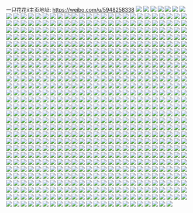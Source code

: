 一只花花ii主页地址: https://weibo.com/u/5948258338 
![](https://wx4.sinaimg.cn/mw2000/006uyhICly1h94viql06rj313k0u0qf6.jpg) 
![](https://wx4.sinaimg.cn/mw2000/006uyhICly1h94pkrfnxlj30y10u07e4.jpg) 
![](https://wx4.sinaimg.cn/mw2000/006uyhICly1h94pl0i59gj30u00u0thc.jpg) 
![](https://wx4.sinaimg.cn/mw2000/006uyhICly1h94pkucp6fj31900u0tg8.jpg) 
![](https://wx4.sinaimg.cn/mw2000/006uyhICly1h94pkswfysj30u01sxqbx.jpg) 
![](https://wx4.sinaimg.cn/mw2000/006uyhICly1h90dy0bz6sj30rc1ao78a.jpg) 
![](https://wx4.sinaimg.cn/mw2000/006uyhICly1h905msjxpfj30u010mqa2.jpg) 
![](https://wx4.sinaimg.cn/mw2000/006uyhICly1h905xbpfgsj31400u010o.jpg) 
![](https://wx4.sinaimg.cn/mw2000/006uyhICly1h8wo7vdptjj30tz0kvgn6.jpg) 
![](https://wx4.sinaimg.cn/mw2000/006uyhICly1h8wmeq9hmjj30ve0u0dll.jpg) 
![](https://wx4.sinaimg.cn/mw2000/006uyhICly1h8wme1qjeej30wh0i3wik.jpg) 
![](https://wx4.sinaimg.cn/mw2000/006uyhICly1h8u57m3socj30m00yhach.jpg) 
![](https://wx4.sinaimg.cn/mw2000/006uyhICly1h8s6yse2f7j30zd0u045o.jpg) 
![](https://wx4.sinaimg.cn/mw2000/006uyhICly1h8oncu1bghj31400u0dkq.jpg) 
![](https://wx4.sinaimg.cn/mw2000/006uyhICly1h8onct8xh3j30s70tzn3w.jpg) 
![](https://wx4.sinaimg.cn/mw2000/006uyhICly1h8r60w7ns6j31400u0dm8.jpg) 
![](https://wx4.sinaimg.cn/mw2000/006uyhICly1h8r61gilgpj315h0u0jy1.jpg) 
![](https://wx4.sinaimg.cn/mw2000/006uyhICly1h8r60tyx87j313z0tfqcp.jpg) 
![](https://wx4.sinaimg.cn/mw2000/006uyhICly1h8hssyp8isj313u0tu79w.jpg) 
![](https://wx4.sinaimg.cn/mw2000/006uyhICly1h8ht0bupwxj312o0tutgd.jpg) 
![](https://wx4.sinaimg.cn/mw2000/006uyhICly1h8ht3kqm1tj30u00u0tf8.jpg) 
![](https://wx4.sinaimg.cn/mw2000/006uyhICly1h8ht0n6wahj30fz0hqmzl.jpg) 
![](https://wx4.sinaimg.cn/mw2000/006uyhICly1h86shx2s1vj313m0ty7ax.jpg) 
![](https://wx4.sinaimg.cn/mw2000/006uyhICly1h86shxpntlj30u00u0488.jpg) 
![](https://wx4.sinaimg.cn/mw2000/006uyhICly1h86shy4ibij31400u044p.jpg) 
![](https://wx4.sinaimg.cn/mw2000/006uyhICly1h83r0bljekj31400u0q9l.jpg) 
![](https://wx4.sinaimg.cn/mw2000/006uyhICly1h83r0d9vxej31400u0gtn.jpg) 
![](https://wx4.sinaimg.cn/mw2000/006uyhICly1h83w0zdk7gj31400u0jzk.jpg) 
![](https://wx4.sinaimg.cn/mw2000/006uyhICly1h83r0g583rj31400u0wmr.jpg) 
![](https://wx4.sinaimg.cn/mw2000/006uyhICly1h83w0zy76aj31400u046b.jpg) 
![](https://wx4.sinaimg.cn/mw2000/006uyhICly1h83sayl269j31400u0tl2.jpg) 
![](https://wx4.sinaimg.cn/mw2000/006uyhICly1h83r0i9lw2j30u00o0dhi.jpg) 
![](https://wx4.sinaimg.cn/mw2000/006uyhICly1h7y67fyzv6j31400u0gu9.jpg) 
![](https://wx4.sinaimg.cn/mw2000/006uyhICly1h7nsm0bhmej32da1htnpd.jpg) 
![](https://wx4.sinaimg.cn/mw2000/006uyhICly1h7nslxytx8j31bp0zuthh.jpg) 
![](https://wx4.sinaimg.cn/mw2000/006uyhICly1h7nspnk6ecj31sc2dsnpd.jpg) 
![](https://wx4.sinaimg.cn/mw2000/006uyhICly1h7nslzf3v6j33311wq4qr.jpg) 
![](https://wx4.sinaimg.cn/mw2000/006uyhICly1h7li0qv3tvj30wh0htaea.jpg) 
![](https://wx4.sinaimg.cn/mw2000/006uyhICly1h7l7uipz43j30u00u00y5.jpg) 
![](https://wx4.sinaimg.cn/mw2000/006uyhICly1h7l7ugr83tj31400u0n4m.jpg) 
![](https://wx4.sinaimg.cn/mw2000/006uyhICly1h7l7ymfrflj30wh0i0wh1.jpg) 
![](https://wx4.sinaimg.cn/mw2000/006uyhICly1h7l7uiaoc6j30u00u0goz.jpg) 
![](https://wx4.sinaimg.cn/mw2000/006uyhICly1h7l7toeztqj30u00u079i.jpg) 
![](https://wx4.sinaimg.cn/mw2000/006uyhICly1h7lh875giij313g0u0n76.jpg) 
![](https://wx4.sinaimg.cn/mw2000/006uyhICly1h7l7uj6g5jj30u00u0wm8.jpg) 
![](https://wx4.sinaimg.cn/mw2000/006uyhICly1h7b1oirbvij30uq0u0mz8.jpg) 
![](https://wx4.sinaimg.cn/mw2000/006uyhICly1h7b1olbpr6j30ut0u07cr.jpg) 
![](https://wx4.sinaimg.cn/mw2000/006uyhICly1h7b1om3m8pj30u00u0grp.jpg) 
![](https://wx4.sinaimg.cn/mw2000/006uyhICly1h7b1ok3rfyj31400u0tbh.jpg) 
![](https://wx4.sinaimg.cn/mw2000/006uyhICly1h6x3wur9wdj311x0u0aaj.jpg) 
![](https://wx4.sinaimg.cn/mw2000/006uyhICly1h6vso41p1dj30z60u0gri.jpg) 
![](https://wx4.sinaimg.cn/mw2000/006uyhICly1h6vso66f4dj318y0u0adl.jpg) 
![](https://wx4.sinaimg.cn/mw2000/006uyhICly1h6uqb76rxij33402c0hdt.jpg) 
![](https://wx4.sinaimg.cn/mw2000/006uyhICly1h6uqb3kty6j33342aekjo.jpg) 
![](https://wx4.sinaimg.cn/mw2000/006uyhICly1h6uqb1f27jj3209209kjl.jpg) 
![](https://wx4.sinaimg.cn/mw2000/006uyhICly1h6uqfpjvycj32jw28pkjm.jpg) 
![](https://wx4.sinaimg.cn/mw2000/006uyhICly1h6siu1x4pnj30u00u0jw0.jpg) 
![](https://wx4.sinaimg.cn/mw2000/006uyhICly1h6sitp2cguj30u00u0439.jpg) 
![](https://wx4.sinaimg.cn/mw2000/006uyhICly1h6sitggvihj30x70u0grx.jpg) 
![](https://wx4.sinaimg.cn/mw2000/006uyhICly1h6siug5lcej30u00u0tdz.jpg) 
![](https://wx4.sinaimg.cn/mw2000/006uyhICly1h6sitkg6v2j31400u0akq.jpg) 
![](https://wx4.sinaimg.cn/mw2000/006uyhICly1h6rdipi0uwj30yc0tugum.jpg) 
![](https://wx4.sinaimg.cn/mw2000/006uyhICly1h6rdiprmn8j313u0tun3w.jpg) 
![](https://wx4.sinaimg.cn/mw2000/006uyhICly1h6rdiq6tn6j30u00u0tev.jpg) 
![](https://wx4.sinaimg.cn/mw2000/006uyhICly1h6rdiqfzeoj30u00u0wgy.jpg) 
![](https://wx4.sinaimg.cn/mw2000/006uyhICly1h6rdiqozhjj30xc0u0dok.jpg) 
![](https://wx4.sinaimg.cn/mw2000/006uyhICly1h6rdiqy3l6j30t40tyqe7.jpg) 
![](https://wx4.sinaimg.cn/mw2000/006uyhICly1h6rdintfcbj30rs5egkjl.jpg) 
![](https://wx4.sinaimg.cn/mw2000/006uyhICly1h6rdirnuxqj30rs3sknpd.jpg) 
![](https://wx4.sinaimg.cn/mw2000/006uyhICly1h6keelcrznj315c0t7gu4.jpg) 
![](https://wx4.sinaimg.cn/mw2000/006uyhICly1h6kebasn7mj31000nljsu.jpg) 
![](https://wx4.sinaimg.cn/mw2000/006uyhICly1h6kedn24orj313u0tugqw.jpg) 
![](https://wx4.sinaimg.cn/mw2000/006uyhICly1h6i6m55g2tj30uf0u0diw.jpg) 
![](https://wx4.sinaimg.cn/mw2000/006uyhICly1h6i5z0dpb9j30wh0i1q4m.jpg) 
![](https://wx4.sinaimg.cn/mw2000/006uyhICly1h6i5zk160jj31330txwp0.jpg) 
![](https://wx4.sinaimg.cn/mw2000/006uyhICly1h6i827khwxj31400u0th6.jpg) 
![](https://wx4.sinaimg.cn/mw2000/006uyhICly1h6i7vxbrlxj31400u0wgq.jpg) 
![](https://wx4.sinaimg.cn/mw2000/006uyhICly1h6l6h7107sj30sw0u0wg0.jpg) 
![](https://wx4.sinaimg.cn/mw2000/006uyhICly1h6fm3rsmg0j30wm0u0q3n.jpg) 
![](https://wx4.sinaimg.cn/mw2000/006uyhICly1h6fm3s8hyij31400u0jv7.jpg) 
![](https://wx4.sinaimg.cn/mw2000/006uyhICly1h6fm3fy464j31440u0k0w.jpg) 
![](https://wx4.sinaimg.cn/mw2000/006uyhICly1h6fm3gjef5j314u0rlwi6.jpg) 
![](https://wx4.sinaimg.cn/mw2000/006uyhICly1h6495o891gj3254254qbl.jpg) 
![](https://wx4.sinaimg.cn/mw2000/006uyhICly1h6495cnh8tj32c02c0npe.jpg) 
![](https://wx4.sinaimg.cn/mw2000/006uyhICly1h6495jwpoej32eq2eqe18.jpg) 
![](https://wx4.sinaimg.cn/mw2000/006uyhICly1h64955879jj31n31acal4.jpg) 
![](https://wx4.sinaimg.cn/mw2000/006uyhICly1h64952i9dmj32911nau0x.jpg) 
![](https://wx4.sinaimg.cn/mw2000/006uyhICly1h6494y795kj324k1gre81.jpg) 
![](https://wx4.sinaimg.cn/mw2000/006uyhICly1h61ieggzf4j32ay2ay4qq.jpg) 
![](https://wx4.sinaimg.cn/mw2000/006uyhICly1h61iegu2s5j30s60qhqag.jpg) 
![](https://wx4.sinaimg.cn/mw2000/006uyhICly1h61iepqz2yj30u00s9t9i.jpg) 
![](https://wx4.sinaimg.cn/mw2000/006uyhICly1h61ieejdwoj32z228hqv5.jpg) 
![](https://wx4.sinaimg.cn/mw2000/006uyhICly1h5wpybfbmvj32xg1yau0y.jpg) 
![](https://wx4.sinaimg.cn/mw2000/006uyhICly1h5tzomt68yj313u0ron7j.jpg) 
![](https://wx4.sinaimg.cn/mw2000/006uyhICly1h5tzor4c5pj33402c0u0y.jpg) 
![](https://wx4.sinaimg.cn/mw2000/006uyhICly1h5tzorwy5cj31840rsqcn.jpg) 
![](https://wx4.sinaimg.cn/mw2000/006uyhICly1h5tzouk1cyj330c24fkjn.jpg) 
![](https://wx4.sinaimg.cn/mw2000/006uyhICly1h5tzov82mkj316o0ruk3h.jpg) 
![](https://wx4.sinaimg.cn/mw2000/006uyhICly1h5tzozaaaaj330r219hdu.jpg) 
![](https://wx4.sinaimg.cn/mw2000/006uyhICly1h5tzozyf2mj30wi0petdj.jpg) 
![](https://wx4.sinaimg.cn/mw2000/006uyhICly1h5o7kkwfowj31400u0gwl.jpg) 
![](https://wx4.sinaimg.cn/mw2000/006uyhICly1h5o7ktsce3j3140140aly.jpg) 
![](https://wx4.sinaimg.cn/mw2000/006uyhICly1h5o7kmfs45j31e030cu0x.jpg) 
![](https://wx4.sinaimg.cn/mw2000/006uyhICly1h5o7kphmu3j32w6264kjm.jpg) 
![](https://wx4.sinaimg.cn/mw2000/006uyhICly1h5o7wfmzs5j31400qo789.jpg) 
![](https://wx4.sinaimg.cn/mw2000/006uyhICly1h5o7ko0i0yj32c02c0npe.jpg) 
![](https://wx4.sinaimg.cn/mw2000/006uyhICly1h5o7ksxrk8j330c208u0x.jpg) 
![](https://wx4.sinaimg.cn/mw2000/006uyhICly1h5o7kv0sv1j31qq15s1k7.jpg) 
![](https://wx4.sinaimg.cn/mw2000/006uyhICly1h5o7wfc3tnj3140140dly.jpg) 
![](https://wx4.sinaimg.cn/mw2000/006uyhICly1h552qag7ysj313u0t0dpd.jpg) 
![](https://wx4.sinaimg.cn/mw2000/006uyhICly1h4rpp0xzs8j33402c0b2b.jpg) 
![](https://wx4.sinaimg.cn/mw2000/006uyhICly1h4rpp8f0hfj30u00u0jve.jpg) 
![](https://wx4.sinaimg.cn/mw2000/006uyhICly1h4rppalhqbj333y2biu0y.jpg) 
![](https://wx4.sinaimg.cn/mw2000/006uyhICly1h4rppcggg3j32tg2bahdu.jpg) 
![](https://wx4.sinaimg.cn/mw2000/006uyhICly1h6fmrfcrntj30va0u00un.jpg) 
![](https://wx4.sinaimg.cn/mw2000/006uyhICly1h45p7yjifkj330m27s4qq.jpg) 
![](https://wx4.sinaimg.cn/mw2000/006uyhICly1h45p85zfhtj31ul1u1b2a.jpg) 
![](https://wx4.sinaimg.cn/mw2000/006uyhICly1h6fmojm89kj30x00u07d3.jpg) 
![](https://wx4.sinaimg.cn/mw2000/006uyhICly1h6fmok551aj30u0140481.jpg) 
![](https://wx4.sinaimg.cn/mw2000/006uyhICly1h3dzpr46t0j31yn1kke1b.jpg) 
![](https://wx4.sinaimg.cn/mw2000/006uyhICly1h3dzppkumdj30u00obwi0.jpg) 
![](https://wx4.sinaimg.cn/mw2000/006uyhICly1h3cevimx5pj330m24v7wi.jpg) 
![](https://wx4.sinaimg.cn/mw2000/006uyhICly1h373zt50ijj330028ze82.jpg) 
![](https://wx4.sinaimg.cn/mw2000/006uyhICly1h37409zqifj30in0gv0w6.jpg) 
![](https://wx4.sinaimg.cn/mw2000/006uyhICly1h373zo1p0qj31jt10bnm8.jpg) 
![](https://wx4.sinaimg.cn/mw2000/006uyhICly1h3743pfvudj310g0sm4ls.jpg) 
![](https://wx4.sinaimg.cn/mw2000/006uyhICly1h373zkysy9j32rn1rzu0x.jpg) 
![](https://wx4.sinaimg.cn/mw2000/006uyhICly1h34srttwmoj33321yuhdv.jpg) 
![](https://wx4.sinaimg.cn/mw2000/006uyhICly1h34t363iomj32c02c0qv5.jpg) 
![](https://wx4.sinaimg.cn/mw2000/006uyhICly1h34ss7vi6yj32c02c0hdu.jpg) 
![](https://wx4.sinaimg.cn/mw2000/006uyhICly1h2yyebxz94j31400u0keh.jpg) 
![](https://wx4.sinaimg.cn/mw2000/006uyhICly1h2yycphtz7j33402c0npe.jpg) 
![](https://wx4.sinaimg.cn/mw2000/006uyhICly1h2yydcxc8wj32zt204x6p.jpg) 
![](https://wx4.sinaimg.cn/mw2000/006uyhICly1h2gi8e07xlj30y40sg4dz.jpg) 
![](https://wx4.sinaimg.cn/mw2000/006uyhICly1h2giafqb0dj31900tndym.jpg) 
![](https://wx4.sinaimg.cn/mw2000/006uyhICly1h2gi9h8ckpj32bc3347wj.jpg) 
![](https://wx4.sinaimg.cn/mw2000/006uyhICly1h2gi9jb547j32c02j5npe.jpg) 
![](https://wx4.sinaimg.cn/mw2000/006uyhICly1h2gi9fe94lj323h23hx6p.jpg) 
![](https://wx4.sinaimg.cn/mw2000/006uyhICly1h2aph0ly38j33402c0npe.jpg) 
![](https://wx4.sinaimg.cn/mw2000/006uyhICly1h2apsavymaj32c01wn7wi.jpg) 
![](https://wx4.sinaimg.cn/mw2000/006uyhICly1h29je1t4i7j333y27vnpe.jpg) 
![](https://wx4.sinaimg.cn/mw2000/006uyhICly1h29jdxx8wvj331f2a2x6t.jpg) 
![](https://wx4.sinaimg.cn/mw2000/006uyhICly1h29je07srfj32zt1on4qr.jpg) 
![](https://wx4.sinaimg.cn/mw2000/006uyhICly1h266znhukoj30s21b0tmd.jpg) 
![](https://wx4.sinaimg.cn/mw2000/006uyhICly1h26701j9c2j31vf1e0qs5.jpg) 
![](https://wx4.sinaimg.cn/mw2000/006uyhICly1h2670446xhj32y11ype82.jpg) 
![](https://wx4.sinaimg.cn/mw2000/006uyhICly1h266zyqbu3j31s917h4qp.jpg) 
![](https://wx4.sinaimg.cn/mw2000/006uyhICly1h23r7wgjijj327t1lku0x.jpg) 
![](https://wx4.sinaimg.cn/mw2000/006uyhICly1h23r7z6840j32wv1zynpe.jpg) 
![](https://wx4.sinaimg.cn/mw2000/006uyhICly1h23r7v9blpj32b12b1hdu.jpg) 
![](https://wx4.sinaimg.cn/mw2000/006uyhICly1h23r7xigjej32c12c1u0x.jpg) 
![](https://wx4.sinaimg.cn/mw2000/006uyhICly1h1uicq1ffqj315y0tyh2g.jpg) 
![](https://wx4.sinaimg.cn/mw2000/006uyhICly1h1uieyx7vpj318a0tyaod.jpg) 
![](https://wx4.sinaimg.cn/mw2000/006uyhICly1h1ui0h55gyj30tz0kz10i.jpg) 
![](https://wx4.sinaimg.cn/mw2000/006uyhICly1h1uibmeh4pj30yy0sswve.jpg) 
![](https://wx4.sinaimg.cn/mw2000/006uyhICly1h1ui95v0soj31180uwald.jpg) 
![](https://wx4.sinaimg.cn/mw2000/006uyhICly1h1ui1hn4wqj310e0rgape.jpg) 
![](https://wx4.sinaimg.cn/mw2000/006uyhICly1h1ui27g1kkj310o0sknbk.jpg) 
![](https://wx4.sinaimg.cn/mw2000/006uyhICly1h1uid036pzj30v20m0tgi.jpg) 
![](https://wx4.sinaimg.cn/mw2000/006uyhICly1h1f4r5skrrj30zm0tvtkb.jpg) 
![](https://wx4.sinaimg.cn/mw2000/006uyhICly1h1f4sg070jj30wh0pb103.jpg) 
![](https://wx4.sinaimg.cn/mw2000/006uyhICly1h17gzjnwd4j30yw0twdrz.jpg) 
![](https://wx4.sinaimg.cn/mw2000/006uyhICly1h0r4m1wvi6j32c02baqv5.jpg) 
![](https://wx4.sinaimg.cn/mw2000/006uyhICly1h0r4m64n9gj333y251qv6.jpg) 
![](https://wx4.sinaimg.cn/mw2000/006uyhICly1h0r4m42qnoj32xc28uqv5.jpg) 
![](https://wx4.sinaimg.cn/mw2000/006uyhICly1h0le3b6hjmj31lx172nnp.jpg) 
![](https://wx4.sinaimg.cn/mw2000/006uyhICly1h0le38ja8wj32c01zjhdt.jpg) 
![](https://wx4.sinaimg.cn/mw2000/006uyhICly1gzy6wqsrrkj31yc0wikjl.jpg) 
![](https://wx4.sinaimg.cn/mw2000/006uyhICly1gzwnwiq5aij310j0ww7fk.jpg) 
![](https://wx4.sinaimg.cn/mw2000/006uyhICly1gzwnwqax7lj31hu1hu1kx.jpg) 
![](https://wx4.sinaimg.cn/mw2000/006uyhICly1gzvtpcwmpoj312g12gndq.jpg) 
![](https://wx4.sinaimg.cn/mw2000/006uyhICly1gztp3cxj36j315w0s5qie.jpg) 
![](https://wx4.sinaimg.cn/mw2000/006uyhICly1gztp3koifyj30tu0tuds1.jpg) 
![](https://wx4.sinaimg.cn/mw2000/006uyhICly1gzscbxyqnaj334021yx6q.jpg) 
![](https://wx4.sinaimg.cn/mw2000/006uyhICly1gzscbtdc12j333329kkjn.jpg) 
![](https://wx4.sinaimg.cn/mw2000/006uyhICly1gzk5jjwdeij31l71aktqu.jpg) 
![](https://wx4.sinaimg.cn/mw2000/006uyhICly1gzk5jg7yjtj31rs1jl1kx.jpg) 
![](https://wx4.sinaimg.cn/mw2000/006uyhICly1gzk5jbkyz9j313e0nwqb0.jpg) 
![](https://wx4.sinaimg.cn/mw2000/006uyhICly1gzk5jacs01j31ak1a17ox.jpg) 
![](https://wx4.sinaimg.cn/mw2000/006uyhICly1gzk5ke8p1vj32yb1x27wi.jpg) 
![](https://wx4.sinaimg.cn/mw2000/006uyhICly1gzk5kajdmnj32s4232npf.jpg) 
![](https://wx4.sinaimg.cn/mw2000/006uyhICly1gzsckbraoxj31ww2bzb29.jpg) 
![](https://wx4.sinaimg.cn/mw2000/006uyhICly1gzscicmydjj33322bvkjl.jpg) 
![](https://wx4.sinaimg.cn/mw2000/006uyhICly1gzscmo5m0kj31xu1kpb2a.jpg) 
![](https://wx4.sinaimg.cn/mw2000/006uyhICly1gzeihzlpykj33402c01kz.jpg) 
![](https://wx4.sinaimg.cn/mw2000/006uyhICly1gzeiep7k3yj315815wwvy.jpg) 
![](https://wx4.sinaimg.cn/mw2000/006uyhICly1gzeiel7492j31ot1gnu0x.jpg) 
![](https://wx4.sinaimg.cn/mw2000/006uyhICly1gzeiec2xx5j326p1n0b2a.jpg) 
![](https://wx4.sinaimg.cn/mw2000/006uyhICly1gzeiek4dtfj31ax1axno6.jpg) 
![](https://wx4.sinaimg.cn/mw2000/006uyhICly1gzeievs1quj31yx1ua1kx.jpg) 
![](https://wx4.sinaimg.cn/mw2000/006uyhICly1gz08lmai7mj30u00u076n.jpg) 
![](https://wx4.sinaimg.cn/mw2000/006uyhICly1gz08lknt06j30u00u0go3.jpg) 
![](https://wx4.sinaimg.cn/mw2000/006uyhICly1gz08llurkdj30vi0tjdop.jpg) 
![](https://wx4.sinaimg.cn/mw2000/006uyhICly1gz08lmzqrjj31610u0gxk.jpg) 
![](https://wx4.sinaimg.cn/mw2000/006uyhICly1gywtn7i1wzj30rs557x6p.jpg) 
![](https://wx4.sinaimg.cn/mw2000/006uyhICly1gywtn9xsgij30rs3ngnpd.jpg) 
![](https://wx4.sinaimg.cn/mw2000/006uyhICly1gywtn53u1wj30rs50k7wi.jpg) 
![](https://wx4.sinaimg.cn/mw2000/006uyhICly1gywtn2kww8j30rs5eg1ky.jpg) 
![](https://wx4.sinaimg.cn/mw2000/006uyhICly1gy21fwboj9j31400u07cd.jpg) 
![](https://wx4.sinaimg.cn/mw2000/006uyhICly1gxz66uge2vj31400u0ahz.jpg) 
![](https://wx4.sinaimg.cn/mw2000/006uyhICly1gxz66vb9eqj31910u0tkk.jpg) 
![](https://wx4.sinaimg.cn/mw2000/006uyhICly1gxz66toip9j30u0140n3q.jpg) 
![](https://wx4.sinaimg.cn/mw2000/006uyhICly1gxxjvdrhh8j30lb0se0x5.jpg) 
![](https://wx4.sinaimg.cn/mw2000/006uyhICly1gxx5hxr2cwj30z20u0jy3.jpg) 
![](https://wx4.sinaimg.cn/mw2000/006uyhICly1gxx5hv945xj30yo0ryjy1.jpg) 
![](https://wx4.sinaimg.cn/mw2000/006uyhICly1gxx5hwolvnj31320spgss.jpg) 
![](https://wx4.sinaimg.cn/mw2000/006uyhICly1gxx5hz5bouj31400u0dno.jpg) 
![](https://wx4.sinaimg.cn/mw2000/006uyhICly1gxdcmxscdgj30rs0ukad3.jpg) 
![](https://wx4.sinaimg.cn/mw2000/006uyhICly1gxdck569hqj30rl0kq0xv.jpg) 
![](https://wx4.sinaimg.cn/mw2000/006uyhICly1gxdcu72w49j30u00woq7k.jpg) 
![](https://wx4.sinaimg.cn/mw2000/006uyhICly1gxdbxxuk4zj30z10u0tew.jpg) 
![](https://wx4.sinaimg.cn/mw2000/006uyhICly1gxdbxudrojj31400u0do3.jpg) 
![](https://wx4.sinaimg.cn/mw2000/006uyhICly1gxdbxu0tzbj30u00u0jxm.jpg) 
![](https://wx4.sinaimg.cn/mw2000/006uyhICly1gxdbxt60h5j31410u0gvq.jpg) 
![](https://wx4.sinaimg.cn/mw2000/006uyhICly1gxdbxzk0f9j31900u07hv.jpg) 
![](https://wx4.sinaimg.cn/mw2000/006uyhICly1gxdbxvz1aqj314d0u0dp4.jpg) 
![](https://wx4.sinaimg.cn/mw2000/006uyhICly1gxdcum72dhj31700u048s.jpg) 
![](https://wx4.sinaimg.cn/mw2000/006uyhICly1gxdcqeb78aj30u00u0djv.jpg) 
![](https://wx4.sinaimg.cn/mw2000/006uyhICly1gxdcxq6n19j30xn0o77bw.jpg) 
![](https://wx4.sinaimg.cn/mw2000/006uyhICly1gxdck5vh9gj30om0i0408.jpg) 
![](https://wx4.sinaimg.cn/mw2000/006uyhICly1gxdcvkeqpgj31900sx15j.jpg) 
![](https://wx4.sinaimg.cn/mw2000/006uyhICly1gxdbxwimqlj31o60u0qe9.jpg) 
![](https://wx4.sinaimg.cn/mw2000/006uyhICly1gxdbxrubcnj31400u0gtc.jpg) 
![](https://wx4.sinaimg.cn/mw2000/006uyhICly1gxdclrdm52j30r30kndiy.jpg) 
![](https://wx4.sinaimg.cn/mw2000/006uyhICly1gxdck5iozqj30qe0kktbm.jpg) 
![](https://wx4.sinaimg.cn/mw2000/006uyhICly1gx5u14b389j30x70u00vj.jpg) 
![](https://wx4.sinaimg.cn/mw2000/006uyhICly1gx5tjz58i5j310e0ton7b.jpg) 
![](https://wx4.sinaimg.cn/mw2000/006uyhICly1gwx8kr8xlmj310m0u04bf.jpg) 
![](https://wx4.sinaimg.cn/mw2000/006uyhICly1gwx8kmnhzaj30u00vwgta.jpg) 
![](https://wx4.sinaimg.cn/mw2000/006uyhICly1gwx8km0gisj30mi0q6afl.jpg) 
![](https://wx4.sinaimg.cn/mw2000/006uyhICly1gwx8kl0l17j312g0u0gtt.jpg) 
![](https://wx4.sinaimg.cn/mw2000/006uyhICly1gwx8kn7apzj31350u0k0k.jpg) 
![](https://wx4.sinaimg.cn/mw2000/006uyhICly1gwx8kllv4kj30tu0oujto.jpg) 
![](https://wx4.sinaimg.cn/mw2000/006uyhICly1gwu6uqpqvgj333y281b2e.jpg) 
![](https://wx4.sinaimg.cn/mw2000/006uyhICly1gwu6uygmwhj32c01qckjl.jpg) 
![](https://wx4.sinaimg.cn/mw2000/006uyhICly1gwu6v2bvmqj32bn1sb4qq.jpg) 
![](https://wx4.sinaimg.cn/mw2000/006uyhICly1gwt24imxgtj31o016j7wh.jpg) 
![](https://wx4.sinaimg.cn/mw2000/006uyhICly1gwt24hvvhfj31o0280kjm.jpg) 
![](https://wx4.sinaimg.cn/mw2000/006uyhICly1gwt24g978oj31o0280qv6.jpg) 
![](https://wx4.sinaimg.cn/mw2000/006uyhICly1gwt24dqel6j319o0v3wyi.jpg) 
![](https://wx4.sinaimg.cn/mw2000/006uyhICly1gwcot19ynhj30u01cuk6a.jpg) 
![](https://wx4.sinaimg.cn/mw2000/006uyhICly1gwcoszx0gmj313v0u0k2d.jpg) 
![](https://wx4.sinaimg.cn/mw2000/006uyhICly1gw3qekc0n7j30u0110q9w.jpg) 
![](https://wx4.sinaimg.cn/mw2000/006uyhICly1gw3qejrmh6j31160tvjz0.jpg) 
![](https://wx4.sinaimg.cn/mw2000/006uyhICly1gw3qej90olj30mi0hvwge.jpg) 
![](https://wx4.sinaimg.cn/mw2000/006uyhICly1gvxrsq6a2wj31400u0dnc.jpg) 
![](https://wx4.sinaimg.cn/mw2000/006uyhICly1gvxrugtqrxj31400u0n5h.jpg) 
![](https://wx4.sinaimg.cn/mw2000/006uyhICly1gvxruylncej31400u0doc.jpg) 
![](https://wx4.sinaimg.cn/mw2000/006uyhICly1gvxruxoi07j30u00zggri.jpg) 
![](https://wx4.sinaimg.cn/mw2000/006uyhICly1gvxrpqmkxcj30u0140dn7.jpg) 
![](https://wx4.sinaimg.cn/mw2000/006uyhICly1gvxrsprcbsj31400u0dq9.jpg) 
![](https://wx4.sinaimg.cn/mw2000/006uyhICly1gvxrr0wllxj312g0u0du2.jpg) 
![](https://wx4.sinaimg.cn/mw2000/006uyhICly1gvxrr1kcamj31320u0drj.jpg) 
![](https://wx4.sinaimg.cn/mw2000/006uyhICly1gvxrpr1dtxj30u0140ai4.jpg) 
![](https://wx4.sinaimg.cn/mw2000/006uyhICly1gvqsnaxeabj61400u0wmj02.jpg) 
![](https://wx4.sinaimg.cn/mw2000/006uyhICly1gvqsonf8xxj60rs6aab2902.jpg) 
![](https://wx4.sinaimg.cn/mw2000/006uyhICly1gvqsp6dx59j30u010aap7.jpg) 
![](https://wx4.sinaimg.cn/mw2000/006uyhICly1gvqsn8b67qj611h0u0aic02.jpg) 
![](https://wx4.sinaimg.cn/mw2000/006uyhICly1gvqsn6mssej618q0u0tct02.jpg) 
![](https://wx4.sinaimg.cn/mw2000/006uyhICly1gvqsn8sztjj60u00vgn1p02.jpg) 
![](https://wx4.sinaimg.cn/mw2000/006uyhICly1gvmslgqgepj61400u0q9702.jpg) 
![](https://wx4.sinaimg.cn/mw2000/006uyhICly1gvmslhj2e8j60u0140n6102.jpg) 
![](https://wx4.sinaimg.cn/mw2000/006uyhICly1gv9v3fa50xj61400u00z902.jpg) 
![](https://wx4.sinaimg.cn/mw2000/006uyhICly1gv6tqhe2axj60yu0u0tcr02.jpg) 
![](https://wx4.sinaimg.cn/mw2000/006uyhICly1gv5vgg7fkej30u014044x.jpg) 
![](https://wx4.sinaimg.cn/mw2000/006uyhICly1gv5vgfqzmkj30u0140tf6.jpg) 
![](https://wx4.sinaimg.cn/mw2000/006uyhICly1gv5vggjx9yj60u0140q9h02.jpg) 
![](https://wx4.sinaimg.cn/mw2000/006uyhICly1gv5hukp75yj60va0u0n4q02.jpg) 
![](https://wx4.sinaimg.cn/mw2000/006uyhICly1gv5hunztacj61410u0ajz02.jpg) 
![](https://wx4.sinaimg.cn/mw2000/006uyhICly1gv15vj7tzsj61900u0k0n02.jpg) 
![](https://wx4.sinaimg.cn/mw2000/006uyhICly1gv15vi65wfj613u0tu79a02.jpg) 
![](https://wx4.sinaimg.cn/mw2000/006uyhICly1gv15vmuww3j61sx0u0ted02.jpg) 
![](https://wx4.sinaimg.cn/mw2000/006uyhICly1gv15vlmldsj60u0140dv502.jpg) 
![](https://wx4.sinaimg.cn/mw2000/006uyhICly1gv15vh40k1j613u0tuqdk02.jpg) 
![](https://wx4.sinaimg.cn/mw2000/006uyhICly1gv15vk46bfj60u00xyq6x02.jpg) 
![](https://wx4.sinaimg.cn/mw2000/006uyhICly1guyxuz5j5kj62qb2ak7wi02.jpg) 
![](https://wx4.sinaimg.cn/mw2000/006uyhICly1guyxuw6om0j629v1vzu0y02.jpg) 
![](https://wx4.sinaimg.cn/mw2000/006uyhICly1guyxvbn0pqj62c029au0y02.jpg) 
![](https://wx4.sinaimg.cn/mw2000/006uyhICly1guyxv7x5nkj635s1s0u0x02.jpg) 
![](https://wx4.sinaimg.cn/mw2000/006uyhICly1guyxvdnwwcj622l1eh4l202.jpg) 
![](https://wx4.sinaimg.cn/mw2000/006uyhICly1guyxv4j7v6j62bz2zbhdv02.jpg) 
![](https://wx4.sinaimg.cn/mw2000/006uyhICly1gurns0x2u3j60lo0hm0w302.jpg) 
![](https://wx4.sinaimg.cn/mw2000/006uyhICly1gumj30gjofj62t02c0qv502.jpg) 
![](https://wx4.sinaimg.cn/mw2000/006uyhICly1gumj2w6bkmj62t629w7wh02.jpg) 
![](https://wx4.sinaimg.cn/mw2000/006uyhICly1h377fk1pfej32wj1plb2a.jpg) 
![](https://wx4.sinaimg.cn/mw2000/006uyhICly1h377f3xwlwj327n20bqv6.jpg) 
![](https://wx4.sinaimg.cn/mw2000/006uyhICly1gul4j2y4yzj30rs4aqb29.jpg) 
![](https://wx4.sinaimg.cn/mw2000/006uyhICly1gul4j114g4j60rs3614o202.jpg) 
![](https://wx4.sinaimg.cn/mw2000/006uyhICly1gul4iy0c12j60rs4aj1ho02.jpg) 
![](https://wx4.sinaimg.cn/mw2000/006uyhICly1gul4jbvngpj31910u0k0m.jpg) 
![](https://wx4.sinaimg.cn/mw2000/006uyhICly1gucpa6hworj61400u010w02.jpg) 
![](https://wx4.sinaimg.cn/mw2000/006uyhICly1gucpa77qlaj61400u0gsy02.jpg) 
![](https://wx4.sinaimg.cn/mw2000/006uyhICly1gucpa7ulh5j61400u0thh02.jpg) 
![](https://wx4.sinaimg.cn/mw2000/006uyhICly1gu96f9ptebj61j70t745j02.jpg) 
![](https://wx4.sinaimg.cn/mw2000/006uyhICly1gu7cy6oecpj62a22rhu0x02.jpg) 
![](https://wx4.sinaimg.cn/mw2000/006uyhICly1gu7cy8z0tnj61s425q7wh02.jpg) 
![](https://wx4.sinaimg.cn/mw2000/006uyhICly1gu5v7dfgp7j62ly2bw4qq02.jpg) 
![](https://wx4.sinaimg.cn/mw2000/006uyhICly1gtvute515mj60u00ty42p02.jpg) 
![](https://wx4.sinaimg.cn/mw2000/006uyhICly1gtvutp6zrdj61jk4mpnpe02.jpg) 
![](https://wx4.sinaimg.cn/mw2000/006uyhICly1h377m5ezxxj32c022uqv5.jpg) 
![](https://wx4.sinaimg.cn/mw2000/006uyhICly1gtugm7jzskj61400u0gw302.jpg) 
![](https://wx4.sinaimg.cn/mw2000/006uyhICly1gtugrmzrhzj61400u0n5m02.jpg) 
![](https://wx4.sinaimg.cn/mw2000/006uyhICly1gtuh0l1a5yj61400u07a102.jpg) 
![](https://wx4.sinaimg.cn/mw2000/006uyhICly1gtugm6xnvlj618i0u0k0102.jpg) 
![](https://wx4.sinaimg.cn/mw2000/006uyhICly1gtuglnf2n3j60u014015h02.jpg) 
![](https://wx4.sinaimg.cn/mw2000/006uyhICly1gtuglalm4mj60u0140tjg02.jpg) 
![](https://wx4.sinaimg.cn/mw2000/006uyhICly1gtugl16oc4j61400u0grx02.jpg) 
![](https://wx4.sinaimg.cn/mw2000/006uyhICly1gtuh30eq7uj61410u0tgk02.jpg) 
![](https://wx4.sinaimg.cn/mw2000/006uyhICly1gtugl0syrbj60w90u0wkx02.jpg) 
![](https://wx4.sinaimg.cn/mw2000/006uyhICly1gttdf2zue4j61sx0oxgrk02.jpg) 
![](https://wx4.sinaimg.cn/mw2000/006uyhICly1gttd9p4orcj312b0tfk5k.jpg) 
![](https://wx4.sinaimg.cn/mw2000/006uyhICly1gttdbi868rj60u00xrjyq02.jpg) 
![](https://wx4.sinaimg.cn/mw2000/006uyhICly1gttd9mwrb9j610h0pagu802.jpg) 
![](https://wx4.sinaimg.cn/mw2000/006uyhICly1gttdagvhnsj62c02pb7wi02.jpg) 
![](https://wx4.sinaimg.cn/mw2000/006uyhICly1h7uw5jamwfj33402c0qv6.jpg) 
![](https://wx4.sinaimg.cn/mw2000/006uyhICly1gtshwzzl3cj60u00hftad02.jpg) 
![](https://wx4.sinaimg.cn/mw2000/006uyhICly1gtshw4d15sj60pk17dwkp02.jpg) 
![](https://wx4.sinaimg.cn/mw2000/006uyhICly1h7uvrz41hyj316k0u0dnn.jpg) 
![](https://wx4.sinaimg.cn/mw2000/006uyhICly1gtpr2vjgjcj61760ttdz202.jpg) 
![](https://wx4.sinaimg.cn/mw2000/006uyhICly1gtnxjyfzoqj60s70k1q7o02.jpg) 
![](https://wx4.sinaimg.cn/mw2000/006uyhICly1gtnxhydplgj612e0tvk6f02.jpg) 
![](https://wx4.sinaimg.cn/mw2000/006uyhICly1gtnxh9nos1j61160tvnab02.jpg) 
![](https://wx4.sinaimg.cn/mw2000/006uyhICly1gtnxhbuksjj62zl2c0u0y02.jpg) 
![](https://wx4.sinaimg.cn/mw2000/006uyhICly1gtndn9q1ftj62212hrkjl02.jpg) 
![](https://wx4.sinaimg.cn/mw2000/006uyhICly1gtkdkru9h6j31jk15nk99.jpg) 
![](https://wx4.sinaimg.cn/mw2000/006uyhICly1gtkdks3z96j30md0onwgs.jpg) 
![](https://wx4.sinaimg.cn/mw2000/006uyhICly1gtg96s74gej313n0u0dnd.jpg) 
![](https://wx4.sinaimg.cn/mw2000/006uyhICly1gtdbqyy13bj30v91vo7vc.jpg) 
![](https://wx4.sinaimg.cn/mw2000/006uyhICly1gtcqb1w0ryj32c0340u0x.jpg) 
![](https://wx4.sinaimg.cn/mw2000/006uyhICly1gtcqawsyc0j32c03401ky.jpg) 
![](https://wx4.sinaimg.cn/mw2000/006uyhICly1gtcqazf8t3j32c0340u0x.jpg) 
![](https://wx4.sinaimg.cn/mw2000/006uyhICly1gt5vr2n1xcj333y33y7wj.jpg) 
![](https://wx4.sinaimg.cn/mw2000/006uyhICly1gt5vr7lwhkj3340340e83.jpg) 
![](https://wx4.sinaimg.cn/mw2000/006uyhICly1gt1g23eoucj30y40ttn4t.jpg) 
![](https://wx4.sinaimg.cn/mw2000/006uyhICly1gt1g1ediv4j324g1iy4qp.jpg) 
![](https://wx4.sinaimg.cn/mw2000/006uyhICly1gt1g1cz6w1j311h0tvwsj.jpg) 
![](https://wx4.sinaimg.cn/mw2000/006uyhICly1gt1g1dcq2uj30tw0wothz.jpg) 
![](https://wx4.sinaimg.cn/mw2000/006uyhICly1gsuj29uqtqj60u010an6m02.jpg) 
![](https://wx4.sinaimg.cn/mw2000/006uyhICly1gsuj2roa6sj313u0to43o.jpg) 
![](https://wx4.sinaimg.cn/mw2000/006uyhICly1gsuj298bakj30u015q10q.jpg) 
![](https://wx4.sinaimg.cn/mw2000/006uyhICly1gsuj28h9q2j60u0139wkl02.jpg) 
![](https://wx4.sinaimg.cn/mw2000/006uyhICly1gspqnnboiij31400u046l.jpg) 
![](https://wx4.sinaimg.cn/mw2000/006uyhICly1gspqnmjn3xj314u0u0dmk.jpg) 
![](https://wx4.sinaimg.cn/mw2000/006uyhICly1gso1m2zxlbj30u00fmwgj.jpg) 
![](https://wx4.sinaimg.cn/mw2000/006uyhICly1gsmxzhbou0j313u0rkgr4.jpg) 
![](https://wx4.sinaimg.cn/mw2000/006uyhICly1gsmxyhh94wj315z0u07e5.jpg) 
![](https://wx4.sinaimg.cn/mw2000/006uyhICly1h7uwtimbcjj30u00u0qaf.jpg) 
![](https://wx4.sinaimg.cn/mw2000/006uyhICly1h7uwtibr2nj30u00u0tff.jpg) 
![](https://wx4.sinaimg.cn/mw2000/006uyhICly1gs2mzx0jqkj32c01urb29.jpg) 
![](https://wx4.sinaimg.cn/mw2000/006uyhICly1gs2na63wfnj32tt2bvhdt.jpg) 
![](https://wx4.sinaimg.cn/mw2000/006uyhICly1gs2n20t71aj32c0340u0x.jpg) 
![](https://wx4.sinaimg.cn/mw2000/006uyhICly1gs2mzsorjyj62k527ekjl02.jpg) 
![](https://wx4.sinaimg.cn/mw2000/006uyhICly1gs2mzncllij30x00yhwlz.jpg) 
![](https://wx4.sinaimg.cn/mw2000/006uyhICly1gs2ncn6jjuj30mi0oa7c9.jpg) 
![](https://wx4.sinaimg.cn/mw2000/006uyhICly1gs0ucnrnapj31hc0u0an2.jpg) 
![](https://wx4.sinaimg.cn/mw2000/006uyhICly1gs0rug6pwdj32c01t6tzl.jpg) 
![](https://wx4.sinaimg.cn/mw2000/006uyhICly1gs0rucgmunj33402c0u0x.jpg) 
![](https://wx4.sinaimg.cn/mw2000/006uyhICly1grw2tdx1igj30tu0xkjyw.jpg) 
![](https://wx4.sinaimg.cn/mw2000/006uyhICly1grw2temzymj310a0rztk6.jpg) 
![](https://wx4.sinaimg.cn/mw2000/006uyhICly1grw2trgqstj30x90u010m.jpg) 
![](https://wx4.sinaimg.cn/mw2000/006uyhICly1grw2td0yx4j30xb0u0180.jpg) 
![](https://wx4.sinaimg.cn/mw2000/006uyhICly1gruxw7ng25j30u0140qhh.jpg) 
![](https://wx4.sinaimg.cn/mw2000/006uyhICly1gruxw8xhsqj30u0140gte.jpg) 
![](https://wx4.sinaimg.cn/mw2000/006uyhICly1grtumcdc3pj60t00qyn1b02.jpg) 
![](https://wx4.sinaimg.cn/mw2000/006uyhICly1grtumcsfasj30va0tz461.jpg) 
![](https://wx4.sinaimg.cn/mw2000/006uyhICly1gro7i6nutyj30hs0lmwgc.jpg) 
![](https://wx4.sinaimg.cn/mw2000/006uyhICly1gro7i729nqj313m0u0wnx.jpg) 
![](https://wx4.sinaimg.cn/mw2000/006uyhICly1grmt0bzbohj30sg51g4qp.jpg) 
![](https://wx4.sinaimg.cn/mw2000/006uyhICly1grmt0dbf64j30u05021ky.jpg) 
![](https://wx4.sinaimg.cn/mw2000/006uyhICly1grmt0ey1rcj30sg5oke81.jpg) 
![](https://wx4.sinaimg.cn/mw2000/006uyhICly1grmt0gcp78j30sg3xlb29.jpg) 
![](https://wx4.sinaimg.cn/mw2000/006uyhICly1grmt0idl13j30sg4atb29.jpg) 
![](https://wx4.sinaimg.cn/mw2000/006uyhICly1grmt0jft4oj30sg4l7hdt.jpg) 
![](https://wx4.sinaimg.cn/mw2000/006uyhICly1grmt0l0l95j30sg4xk4qq.jpg) 
![](https://wx4.sinaimg.cn/mw2000/006uyhICly1grmt0lyom7j30sg3fmb29.jpg) 
![](https://wx4.sinaimg.cn/mw2000/006uyhICly1grmt09ptt3j30sg4hfkjl.jpg) 
![](https://wx4.sinaimg.cn/mw2000/006uyhICly1grlcg5f3tbj30wi1yc4qq.jpg) 
![](https://wx4.sinaimg.cn/mw2000/006uyhICly1grlcg6d9l7j30wi1yc4qp.jpg) 
![](https://wx4.sinaimg.cn/mw2000/006uyhICly1grddu524czj30w70u0wie.jpg) 
![](https://wx4.sinaimg.cn/mw2000/006uyhICly1gr6ph0sqplj32o02uo7wj.jpg) 
![](https://wx4.sinaimg.cn/mw2000/006uyhICly1gr2ympxao1j33jw2kpnpf.jpg) 
![](https://wx4.sinaimg.cn/mw2000/006uyhICly1gr2ymxjacfj33k22o0b2c.jpg) 
![](https://wx4.sinaimg.cn/mw2000/006uyhICly1gr2ymuttv7j33k02o0npl.jpg) 
![](https://wx4.sinaimg.cn/mw2000/006uyhICly1gqx8ptyqwvj30uz0u0mz5.jpg) 
![](https://wx4.sinaimg.cn/mw2000/006uyhICly1gqx8pu82g1j30u00ur0th.jpg) 
![](https://wx4.sinaimg.cn/mw2000/006uyhICly1gqv1ehtti4j31400u0wko.jpg) 
![](https://wx4.sinaimg.cn/mw2000/006uyhICly1gqv0wgwcobj31400u0q7o.jpg) 
![](https://wx4.sinaimg.cn/mw2000/006uyhICly1gqv17hw0d3j31400u0jw8.jpg) 
![](https://wx4.sinaimg.cn/mw2000/006uyhICly1gqv152fleuj60hs0e2q4502.jpg) 
![](https://wx4.sinaimg.cn/mw2000/006uyhICly1gqv14vd5rej30hs0drwfu.jpg) 
![](https://wx4.sinaimg.cn/mw2000/006uyhICly1gqv1a9v1s4j31ds0u0dl9.jpg) 
![](https://wx4.sinaimg.cn/mw2000/006uyhICly1gqed1nmpeaj333q27s1kz.jpg) 
![](https://wx4.sinaimg.cn/mw2000/006uyhICly1gqed1lxn9qj32wl35se86.jpg) 
![](https://wx4.sinaimg.cn/mw2000/006uyhICly1gqed1dlnqwj30hs0dxwj5.jpg) 
![](https://wx4.sinaimg.cn/mw2000/006uyhICly1gqed1gswr7j32p22o0qv8.jpg) 
![](https://wx4.sinaimg.cn/mw2000/006uyhICly1gqed1eg1xlj31ye1ykkjl.jpg) 
![](https://wx4.sinaimg.cn/mw2000/006uyhICly1gqed2biygqj32o02o0hdw.jpg) 
![](https://wx4.sinaimg.cn/mw2000/006uyhICly1gpwi5bg61vj30hs0d7dgw.jpg) 
![](https://wx4.sinaimg.cn/mw2000/006uyhICly1gpwi50s92aj30hs0hhtb0.jpg) 
![](https://wx4.sinaimg.cn/mw2000/006uyhICly1gpwi5ky185j30hq0fo3zq.jpg) 
![](https://wx4.sinaimg.cn/mw2000/006uyhICly1gpwi6qkwnrj30hs0fzjsh.jpg) 
![](https://wx4.sinaimg.cn/mw2000/006uyhICly1gpm3jvyrzlj33k02o07wm.jpg) 
![](https://wx4.sinaimg.cn/mw2000/006uyhICly1gpm3k67n53j32wk28qqv5.jpg) 
![](https://wx4.sinaimg.cn/mw2000/006uyhICly1gpm3kk3za6j33c32j2hdu.jpg) 
![](https://wx4.sinaimg.cn/mw2000/006uyhICly1gpm3k41p5bj339626iqv6.jpg) 
![](https://wx4.sinaimg.cn/mw2000/006uyhICly1gpm3k6t3oqj30hs0bswfi.jpg) 
![](https://wx4.sinaimg.cn/mw2000/006uyhICly1gpm3kgm53gj34qn2yax6s.jpg) 
![](https://wx4.sinaimg.cn/mw2000/006uyhICly1gphqy23x77j31400u0jy7.jpg) 
![](https://wx4.sinaimg.cn/mw2000/006uyhICly1gphqy2iqonj30hs0cp0w7.jpg) 
![](https://wx4.sinaimg.cn/mw2000/006uyhICly1gph745ff9mj33342bcb29.jpg) 
![](https://wx4.sinaimg.cn/mw2000/006uyhICly1gph749f54sj33342bc4qr.jpg) 
![](https://wx4.sinaimg.cn/mw2000/006uyhICly1gph74bz9k0j32vu2bc7wj.jpg) 
![](https://wx4.sinaimg.cn/mw2000/006uyhICly1gph77pj5qtj328k1uzhdt.jpg) 
![](https://wx4.sinaimg.cn/mw2000/006uyhICly1gpcz9l481oj339c4cghdw.jpg) 
![](https://wx4.sinaimg.cn/mw2000/006uyhICly1gpcz9n30yxj339c4cgnpf.jpg) 
![](https://wx4.sinaimg.cn/mw2000/006uyhICly1gpcz9ovt8yj339c4cgkjn.jpg) 
![](https://wx4.sinaimg.cn/mw2000/006uyhICly1gpcz9shbwvj34cg39cu0z.jpg) 
![](https://wx4.sinaimg.cn/mw2000/006uyhICly1gpcza014fnj32o03k07wp.jpg) 
![](https://wx4.sinaimg.cn/mw2000/006uyhICly1gpcz9qksgqj339c4cge83.jpg) 
![](https://wx4.sinaimg.cn/mw2000/006uyhICly1gp9eey1kr7j30g10ul0u8.jpg) 
![](https://wx4.sinaimg.cn/mw2000/006uyhICly1gp0lco9bl2j317r147h8p.jpg) 
![](https://wx4.sinaimg.cn/mw2000/006uyhICly1gp0lckxsdej32c02c04qs.jpg) 
![](https://wx4.sinaimg.cn/mw2000/006uyhICly1gp0lkmvwh7j33402c01l4.jpg) 
![](https://wx4.sinaimg.cn/mw2000/006uyhICly1gp0lkv6gtqj33402c04qx.jpg) 
![](https://wx4.sinaimg.cn/mw2000/006uyhICly1gp0lqkgq3qj30hs0ajaai.jpg) 
![](https://wx4.sinaimg.cn/mw2000/006uyhICly1gp0lphc778j30hs0g7763.jpg) 
![](https://wx4.sinaimg.cn/mw2000/006uyhICly1gor0us33m3j30hs0f7tgy.jpg) 
![](https://wx4.sinaimg.cn/mw2000/006uyhICly1gor0uscg1qj30hs0cygqo.jpg) 
![](https://wx4.sinaimg.cn/mw2000/006uyhICly1gor0uqgeosj30hs0chgq2.jpg) 
![](https://wx4.sinaimg.cn/mw2000/006uyhICly1gor0urqbbfj30hs0d2q89.jpg) 
![](https://wx4.sinaimg.cn/mw2000/006uyhICly1gojrznsnynj33402c0he1.jpg) 
![](https://wx4.sinaimg.cn/mw2000/006uyhICly1gojryq5o6rj345e340qva.jpg) 
![](https://wx4.sinaimg.cn/mw2000/006uyhICly1gojryga2hmj32si2byhdv.jpg) 
![](https://wx4.sinaimg.cn/mw2000/006uyhICly1gojrsrkvbbj32ma2bye84.jpg) 
![](https://wx4.sinaimg.cn/mw2000/006uyhICly1gojq5dzujxj33402c04qu.jpg) 
![](https://wx4.sinaimg.cn/mw2000/006uyhICly1gojq5p7x0aj33402c01l6.jpg) 
![](https://wx4.sinaimg.cn/mw2000/006uyhICly1gojq4bpjxvj33402c0kjq.jpg) 
![](https://wx4.sinaimg.cn/mw2000/006uyhICly1gojq64qz9oj33402c0qva.jpg) 
![](https://wx4.sinaimg.cn/mw2000/006uyhICly1gojq6ac2azj33402c01l0.jpg) 
![](https://wx4.sinaimg.cn/mw2000/006uyhICly1gojq6lzvk4j33402c0he3.jpg) 
![](https://wx4.sinaimg.cn/mw2000/006uyhICly1gojq5whkqtj33402c0npl.jpg) 
![](https://wx4.sinaimg.cn/mw2000/006uyhICly1gogfgwweu6j33k027shdv.jpg) 
![](https://wx4.sinaimg.cn/mw2000/006uyhICly1gogfgy5ok5j337m270npe.jpg) 
![](https://wx4.sinaimg.cn/mw2000/006uyhICly1gnrps7jr8kj30qo1hctmr.jpg) 
![](https://wx4.sinaimg.cn/mw2000/006uyhICly1gmysd3se1fj30ws0u0jvq.jpg) 
![](https://wx4.sinaimg.cn/mw2000/006uyhICly1gmysd4u11ij31400u0dnq.jpg) 
![](https://wx4.sinaimg.cn/mw2000/006uyhICly1gmtg60bwufj31400u0mzm.jpg) 
![](https://wx4.sinaimg.cn/mw2000/006uyhICly1gmvj0eg6e9j31400u0q8i.jpg) 
![](https://wx4.sinaimg.cn/mw2000/006uyhICly1gmrula432wj30j30j375y.jpg) 
![](https://wx4.sinaimg.cn/mw2000/006uyhICly1gmrul9npnpj30hs0ckmxz.jpg) 
![](https://wx4.sinaimg.cn/mw2000/006uyhICly1gmrulaclguj30u00u0gp9.jpg) 
![](https://wx4.sinaimg.cn/mw2000/006uyhICly1gmrul9wux3j30hs0llwgk.jpg) 
![](https://wx4.sinaimg.cn/mw2000/006uyhICly1gmq0yd4cuwj32o02o0e83.jpg) 
![](https://wx4.sinaimg.cn/mw2000/006uyhICly1gmq0yb6ppoj32o02o0x6r.jpg) 
![](https://wx4.sinaimg.cn/mw2000/006uyhICly1h7us5c8vlvj31j01817e2.jpg) 
![](https://wx4.sinaimg.cn/mw2000/006uyhICly1gmmi1huok8j30u00u0n20.jpg) 
![](https://wx4.sinaimg.cn/mw2000/006uyhICly1gmmi3ilsw8j30hs0gkt9e.jpg) 
![](https://wx4.sinaimg.cn/mw2000/006uyhICly1gmj1k8o54lj31jk15okjl.jpg) 
![](https://wx4.sinaimg.cn/mw2000/006uyhICly1gmj1qo79cqj313y0tz4hh.jpg) 
![](https://wx4.sinaimg.cn/mw2000/006uyhICly1gmj1keta7sj31jk111x6p.jpg) 
![](https://wx4.sinaimg.cn/mw2000/006uyhICly1gmj1kb72yoj31jk15oe81.jpg) 
![](https://wx4.sinaimg.cn/mw2000/006uyhICly1gmj1kdhxisj31jk111e82.jpg) 
![](https://wx4.sinaimg.cn/mw2000/006uyhICly1gmj1ki8de6j31jk15ohdt.jpg) 
![](https://wx4.sinaimg.cn/mw2000/006uyhICly1gm9vmvcqckj30u014j13s.jpg) 
![](https://wx4.sinaimg.cn/mw2000/006uyhICly1gm9vmw17flj30u014tdq5.jpg) 
![](https://wx4.sinaimg.cn/mw2000/006uyhICly1gm9vmx95mkj30u014yalp.jpg) 
![](https://wx4.sinaimg.cn/mw2000/006uyhICly1gm9vmyr5c3j30u015zqem.jpg) 
![](https://wx4.sinaimg.cn/mw2000/006uyhICly1gm5ai7kyvlj30u00v4djd.jpg) 
![](https://wx4.sinaimg.cn/mw2000/006uyhICly1gm5ai9jbzvj31400u0wmi.jpg) 
![](https://wx4.sinaimg.cn/mw2000/006uyhICly1gm5ai74xugj31700u0n4g.jpg) 
![](https://wx4.sinaimg.cn/mw2000/006uyhICly1gm5aiab1h2j30u00u0ac2.jpg) 
![](https://wx4.sinaimg.cn/mw2000/006uyhICly1gm9y03y3iej33k02o0hdy.jpg) 
![](https://wx4.sinaimg.cn/mw2000/006uyhICly1gm9xyt4iduj30x40u0tbj.jpg) 
![](https://wx4.sinaimg.cn/mw2000/006uyhICly1gm9xytkz2fj30u00u0jux.jpg) 
![](https://wx4.sinaimg.cn/mw2000/006uyhICly1gm9xz5kwiij30hs0hxgnh.jpg) 
![](https://wx4.sinaimg.cn/mw2000/006uyhICly1glxr7vafbij30m80drq3c.jpg) 
![](https://wx4.sinaimg.cn/mw2000/006uyhICly1gltwe9e08ej33k02o0e89.jpg) 
![](https://wx4.sinaimg.cn/mw2000/006uyhICly1gltwe2vajkj30hs0cptex.jpg) 
![](https://wx4.sinaimg.cn/mw2000/006uyhICly1gltwec1kxej32o02o07wj.jpg) 
![](https://wx4.sinaimg.cn/mw2000/006uyhICly1glbcnigs8yj339c3v97wl.jpg) 
![](https://wx4.sinaimg.cn/mw2000/006uyhICly1glbcnuww39j34cg39cnpf.jpg) 
![](https://wx4.sinaimg.cn/mw2000/006uyhICly1glbcns491kj339c4cgx6r.jpg) 
![](https://wx4.sinaimg.cn/mw2000/006uyhICly1glbcnozo6hj339c4cgkjo.jpg) 
![](https://wx4.sinaimg.cn/mw2000/006uyhICly1gl8x6sew99j31400u0th7.jpg) 
![](https://wx4.sinaimg.cn/mw2000/006uyhICly1gl8x6tfjjrj31400u0n3v.jpg) 
![](https://wx4.sinaimg.cn/mw2000/006uyhICly1gl8x6idhpuj30u00u0404.jpg) 
![](https://wx4.sinaimg.cn/mw2000/006uyhICly1gl8x6heq22j30zx0u0dix.jpg) 
![](https://wx4.sinaimg.cn/mw2000/006uyhICly1gl2mo6mkxrj30u00yjjvm.jpg) 
![](https://wx4.sinaimg.cn/mw2000/006uyhICly1gksmze9p33j33jw2aoqv8.jpg) 
![](https://wx4.sinaimg.cn/mw2000/006uyhICly1gksmzppncbj33jw2abqv8.jpg) 
![](https://wx4.sinaimg.cn/mw2000/006uyhICly1gksmzkz7rvj33572jcb2c.jpg) 
![](https://wx4.sinaimg.cn/mw2000/006uyhICly1gksmzqmpqdj30hs0dmgn1.jpg) 
![](https://wx4.sinaimg.cn/mw2000/006uyhICly1gki0xs7c9xj31ug1co7wh.jpg) 
![](https://wx4.sinaimg.cn/mw2000/006uyhICly1gki0y41ma8j32kp1u5b2a.jpg) 
![](https://wx4.sinaimg.cn/mw2000/006uyhICly1gki0y8qcg1j33jw1xob2b.jpg) 
![](https://wx4.sinaimg.cn/mw2000/006uyhICly1gki0y16yabj34cg39cu0z.jpg) 
![](https://wx4.sinaimg.cn/mw2000/006uyhICly1gki0xpzoa3j33jw265qv7.jpg) 
![](https://wx4.sinaimg.cn/mw2000/006uyhICly1gki0xwox1vj335t4cge84.jpg) 
![](https://wx4.sinaimg.cn/mw2000/006uyhICly1gkh3howkpnj32jn240qv6.jpg) 
![](https://wx4.sinaimg.cn/mw2000/006uyhICly1gkdtp1astzj34cg39cb2c.jpg) 
![](https://wx4.sinaimg.cn/mw2000/006uyhICly1gjw1hfnxjxj33k02o0u12.jpg) 
![](https://wx4.sinaimg.cn/mw2000/006uyhICly1gjw1hio63yj32o02jahdv.jpg) 
![](https://wx4.sinaimg.cn/mw2000/006uyhICly1gjw1hlcvx1j33k02o0npj.jpg) 
![](https://wx4.sinaimg.cn/mw2000/006uyhICly1gjkgrg1x3rj32o21l51kz.jpg) 
![](https://wx4.sinaimg.cn/mw2000/006uyhICly1gjkgrk9n03j31rp1l5npd.jpg) 
![](https://wx4.sinaimg.cn/mw2000/006uyhICly1gjkgrqn1nvj32o12a54qr.jpg) 
![](https://wx4.sinaimg.cn/mw2000/006uyhICly1gjkgry7qazj333p2cn1l0.jpg) 
![](https://wx4.sinaimg.cn/mw2000/006uyhICly1gjkgs7hprnj32eq281x6p.jpg) 
![](https://wx4.sinaimg.cn/mw2000/006uyhICly1gjkgsc2cs9j32qr2mtkjm.jpg) 
![](https://wx4.sinaimg.cn/mw2000/006uyhICly1gjkgs0w6vjj31jl15ohdt.jpg) 
![](https://wx4.sinaimg.cn/mw2000/006uyhICly1gjkgs4bdv9j31cn0wk1kx.jpg) 
![](https://wx4.sinaimg.cn/mw2000/006uyhICly1gjkgs2777cj314g0mre1t.jpg) 
![](https://wx4.sinaimg.cn/mw2000/006uyhICly1gijbqehfioj339c34iqv6.jpg) 
![](https://wx4.sinaimg.cn/mw2000/006uyhICly1gijbqg254oj34cg24q1ky.jpg) 
![](https://wx4.sinaimg.cn/mw2000/006uyhICly1gii8jtddh2j30hs0d1jsw.jpg) 
![](https://wx4.sinaimg.cn/mw2000/006uyhICly1gig9ytao59j33341xfhdv.jpg) 
![](https://wx4.sinaimg.cn/mw2000/006uyhICly1gig9z5yk0aj338a2ga1kz.jpg) 
![](https://wx4.sinaimg.cn/mw2000/006uyhICly1gig9yrlg1lj30m80go3za.jpg) 
![](https://wx4.sinaimg.cn/mw2000/006uyhICly1giga0wb6ygj30hs0em401.jpg) 
![](https://wx4.sinaimg.cn/mw2000/006uyhICly1gig9yva8ijj33jv20ge84.jpg) 
![](https://wx4.sinaimg.cn/mw2000/006uyhICly1gig9ywwbnbj33342b4npf.jpg) 
![](https://wx4.sinaimg.cn/mw2000/006uyhICly1ght4yieasej339c3jee84.jpg) 
![](https://wx4.sinaimg.cn/mw2000/006uyhICly1h7usphrk2jj32o02ckhdu.jpg) 
![](https://wx4.sinaimg.cn/mw2000/006uyhICly1ghqiuccuiyj30u00u0jvh.jpg) 
![](https://wx4.sinaimg.cn/mw2000/006uyhICly1ghqiuf5wwqj30u00u00z7.jpg) 
![](https://wx4.sinaimg.cn/mw2000/006uyhICly1ghqiug0p3hj30u00u0tbt.jpg) 
![](https://wx4.sinaimg.cn/mw2000/006uyhICly1h7usqypk0ej31hd0u079x.jpg) 
![](https://wx4.sinaimg.cn/mw2000/006uyhICly1ggvlc1c00tj33k02o0qvd.jpg) 
![](https://wx4.sinaimg.cn/mw2000/006uyhICly1ggvlc8s3hzj30hs08s74r.jpg) 
![](https://wx4.sinaimg.cn/mw2000/006uyhICly1ggvlc832q6j33k02o0npp.jpg) 
![](https://wx4.sinaimg.cn/mw2000/006uyhICly1gg791vjbt2j32o02o0kjn.jpg) 
![](https://wx4.sinaimg.cn/mw2000/006uyhICly1gg791t2hb4j33k02o07wq.jpg) 
![](https://wx4.sinaimg.cn/mw2000/006uyhICly1gg791e74baj33k02o01l3.jpg) 
![](https://wx4.sinaimg.cn/mw2000/006uyhICly1gg791lpf8hj33k02o01l7.jpg) 
![](https://wx4.sinaimg.cn/mw2000/006uyhICly1ge8r1ui91rj33ef2jo1l1.jpg) 
![](https://wx4.sinaimg.cn/mw2000/006uyhICly1ge8r266mrzj32hc1v34qq.jpg) 
![](https://wx4.sinaimg.cn/mw2000/006uyhICly1ge8r40qh4hj33k029tu0z.jpg) 
![](https://wx4.sinaimg.cn/mw2000/006uyhICly1ge8r4cly6jj32gf1fq4qq.jpg) 
![](https://wx4.sinaimg.cn/mw2000/006uyhICly1ge8r4dboskj30hs0d3gnh.jpg) 
![](https://wx4.sinaimg.cn/mw2000/006uyhICly1ge8r3bcbw4j33k02o04qv.jpg) 
![](https://wx4.sinaimg.cn/mw2000/006uyhICly1gdvi6ptd3rj30qo0k30v6.jpg) 
![](https://wx4.sinaimg.cn/mw2000/006uyhICly1gdvi6qvn56j30qo0ju76h.jpg) 
![](https://wx4.sinaimg.cn/mw2000/006uyhICly1gdvi889o5pj30qo0mbwgs.jpg) 
![](https://wx4.sinaimg.cn/mw2000/006uyhICly1gdvi6okazdj33k02o07wp.jpg) 
![](https://wx4.sinaimg.cn/mw2000/006uyhICly1gdmql3xduuj30zk0u074i.jpg) 
![](https://wx4.sinaimg.cn/mw2000/006uyhICly1gcv23bwyz0j33k02o01l3.jpg) 
![](https://wx4.sinaimg.cn/mw2000/006uyhICly1gcv240z9mpj33k02o0hdw.jpg) 
![](https://wx4.sinaimg.cn/mw2000/006uyhICly1gbcayrp3g1j31w0129npd.jpg) 
![](https://wx4.sinaimg.cn/mw2000/006uyhICly1gbcaystan3j31w0129qv5.jpg) 
![](https://wx4.sinaimg.cn/mw2000/006uyhICly1gbcaytfkhej31or1281ea.jpg) 
![](https://wx4.sinaimg.cn/mw2000/006uyhICly1gau2znm618j30pk06dmy6.jpg) 
![](https://wx4.sinaimg.cn/mw2000/006uyhICly1ga5saahx2qj30ty0t9dhd.jpg) 
![](https://wx4.sinaimg.cn/mw2000/006uyhICly1ga5saayg5sj30u00sidhn.jpg) 
![](https://wx4.sinaimg.cn/mw2000/006uyhICly1ga5sabtm4aj30u00t0gnc.jpg) 
![](https://wx4.sinaimg.cn/mw2000/006uyhICly1ga5sac92eoj30ta0tbq4q.jpg) 
![](https://wx4.sinaimg.cn/mw2000/006uyhICly1ga4plemz4tj31n10u0n4i.jpg) 
![](https://wx4.sinaimg.cn/mw2000/006uyhICly1ga4plgpo3rj31hc0u0do9.jpg) 
![](https://wx4.sinaimg.cn/mw2000/006uyhICly1ga4plhh6eaj31hc0u0773.jpg) 
![](https://wx4.sinaimg.cn/mw2000/006uyhICly1ga4plilroaj31hc0u0dk7.jpg) 
![](https://wx4.sinaimg.cn/mw2000/006uyhICly1ga4kimtxg4j30u01rc799.jpg) 
![](https://wx4.sinaimg.cn/mw2000/006uyhICly1ga3veavt1nj31hc0u0q79.jpg) 
![](https://wx4.sinaimg.cn/mw2000/006uyhICly1ga3vec0i28j30u00u0aca.jpg) 
![](https://wx4.sinaimg.cn/mw2000/006uyhICly1ga3ved54a0j30u00u0dis.jpg) 
![](https://wx4.sinaimg.cn/mw2000/006uyhICly1ga3veef6bkj31hc0u0dlq.jpg) 
![](https://wx4.sinaimg.cn/mw2000/006uyhICly1ga3vefwwosj30u00u0jv2.jpg) 
![](https://wx4.sinaimg.cn/mw2000/006uyhICly1ga3veg8fqtj30u01rc0u1.jpg) 
![](https://wx4.sinaimg.cn/mw2000/006uyhICly1ga2783gui3j31hc0u0wjo.jpg) 
![](https://wx4.sinaimg.cn/mw2000/006uyhICly1ga2784js4hj31hc0u0q7w.jpg) 
![](https://wx4.sinaimg.cn/mw2000/006uyhICly1ga2785n5usj31hc0u0tdi.jpg) 
![](https://wx4.sinaimg.cn/mw2000/006uyhICly1ga2786mb05j31hc0u0n1t.jpg) 
![](https://wx4.sinaimg.cn/mw2000/006uyhICly1h7uu2p9bktj30u00u0gp1.jpg) 
![](https://wx4.sinaimg.cn/mw2000/006uyhICly1g9ua0sfw3xj30u00u0q5m.jpg) 
![](https://wx4.sinaimg.cn/mw2000/006uyhICly1g9ua0u5t1zj318a0u0tbw.jpg) 
![](https://wx4.sinaimg.cn/mw2000/006uyhICly1h7uu3kmmatj30u00rxdl6.jpg) 
![](https://wx4.sinaimg.cn/mw2000/006uyhICly1h7uu3kzpwij30u00u0acb.jpg) 
![](https://wx4.sinaimg.cn/mw2000/006uyhICly1g9ak5mlk8jj31hc0u078p.jpg) 
![](https://wx4.sinaimg.cn/mw2000/006uyhICly1g8swpvv4e9j31400u0gvu.jpg) 
![](https://wx4.sinaimg.cn/mw2000/006uyhICly1g8swqi9etzj30u00u0dqi.jpg) 
![](https://wx4.sinaimg.cn/mw2000/006uyhICly1g8swpwnmzvj30u0102td1.jpg) 
![](https://wx4.sinaimg.cn/mw2000/006uyhICly1g8swqiz9ffj30u0124dk1.jpg) 
![](https://wx4.sinaimg.cn/mw2000/006uyhICly1g8swqjpi2qj30u012mdki.jpg) 
![](https://wx4.sinaimg.cn/mw2000/006uyhICly1g8swrnkl9fj31eu0u0qa1.jpg) 
![](https://wx4.sinaimg.cn/mw2000/006uyhICly1g8huipjk7rj30u00u0wh6.jpg) 
![](https://wx4.sinaimg.cn/mw2000/006uyhICly1g8huivoc7bj31eh0s0wgo.jpg) 
![](https://wx4.sinaimg.cn/mw2000/006uyhICly1g876iaw5gnj31bc0u0dl6.jpg) 
![](https://wx4.sinaimg.cn/mw2000/006uyhICly1g876i9h3tfj30u00u078k.jpg) 
![](https://wx4.sinaimg.cn/mw2000/006uyhICly1g876ic4o5uj313k0u0adn.jpg) 
![](https://wx4.sinaimg.cn/mw2000/006uyhICly1g7tizynu8pj30u00u0mzm.jpg) 
![](https://wx4.sinaimg.cn/mw2000/006uyhICly1g7hlzpzr82j30u00u0jws.jpg) 
![](https://wx4.sinaimg.cn/mw2000/006uyhICly1g7hlzoj2hxj31400u0n4q.jpg) 
![](https://wx4.sinaimg.cn/mw2000/006uyhICly1g7hlzsryyxj30u00u0q7b.jpg) 
![](https://wx4.sinaimg.cn/mw2000/006uyhICly1g7174qx049j30jz0iztks.jpg) 
![](https://wx4.sinaimg.cn/mw2000/006uyhICly1h7uuvbixvaj30u00uk76c.jpg) 
![](https://wx4.sinaimg.cn/mw2000/006uyhICly1g6b8dkaj7fj31f50ps0wn.jpg) 
![](https://wx4.sinaimg.cn/mw2000/006uyhICly1g68xyn31qjj30u00u0gp4.jpg) 
![](https://wx4.sinaimg.cn/mw2000/006uyhICly1g68xyowx08j30u00u00vw.jpg) 
![](https://wx4.sinaimg.cn/mw2000/006uyhICly1g68xyxya0jj30u00u0tax.jpg) 
![](https://wx4.sinaimg.cn/mw2000/006uyhICly1g68xyuppafj31400u0jyg.jpg) 
![](https://wx4.sinaimg.cn/mw2000/006uyhICly1g66job7c4fj30u00u0787.jpg) 
![](https://wx4.sinaimg.cn/mw2000/006uyhICly1g66joha1thj31400u0gvq.jpg) 
![](https://wx4.sinaimg.cn/mw2000/006uyhICly1g5sb7a205oj30u00u0n0m.jpg) 
![](https://wx4.sinaimg.cn/mw2000/006uyhICly1g5sb7c2m6bj30u00u0771.jpg) 
![](https://wx4.sinaimg.cn/mw2000/006uyhICly1g5sb7awf5ij30u00u0tco.jpg) 
![](https://wx4.sinaimg.cn/mw2000/006uyhICly1h7utzci962j31400u0n4c.jpg) 
![](https://wx4.sinaimg.cn/mw2000/006uyhICly1g4qlc2xppnj31400u0wid.jpg) 
![](https://wx4.sinaimg.cn/mw2000/006uyhICly1g4qlc4juw2j31400u0gp6.jpg) 
![](https://wx4.sinaimg.cn/mw2000/006uyhICly1g4qlc5waq5j30u00u0aci.jpg) 
![](https://wx4.sinaimg.cn/mw2000/006uyhICly1g3lj8f0sugj30u00u0jsr.jpg) 
![](https://wx4.sinaimg.cn/mw2000/006uyhICly1g3gb3huwhnj30u00u0whj.jpg) 
![](https://wx4.sinaimg.cn/mw2000/006uyhICly1g3gb3ila2lj30u00u0juc.jpg) 
![](https://wx4.sinaimg.cn/mw2000/006uyhICly1g3gb3jaiqij30u00u041j.jpg) 
![](https://wx4.sinaimg.cn/mw2000/006uyhICly1g3cjotvjobj30u00u078v.jpg) 
![](https://wx4.sinaimg.cn/mw2000/006uyhICly1g2wo6ie51kj30u0501x3i.jpg) 
![](https://wx4.sinaimg.cn/mw2000/006uyhICly1g2wo6xfhgoj30u0501b0u.jpg) 
![](https://wx4.sinaimg.cn/mw2000/006uyhICly1g1ujj5jqn9j30u05mmkjl.jpg) 
![](https://wx4.sinaimg.cn/mw2000/006uyhICly1g1ujizdnkgj30td64bu0x.jpg) 
![](https://wx4.sinaimg.cn/mw2000/006uyhICly1g1ujj942bxj30u05yq7wh.jpg) 
![](https://wx4.sinaimg.cn/mw2000/006uyhICly1g1ujj73evlj30u03cmqp3.jpg) 
![](https://wx4.sinaimg.cn/mw2000/006uyhICly1g1ujj1zm7uj30ti6387wh.jpg) 
![](https://wx4.sinaimg.cn/mw2000/006uyhICly1g1ujiwpewij30rg6jn4qp.jpg) 
![](https://wx4.sinaimg.cn/mw2000/006uyhICly1g1ffvxqk2gj30u00u0jud.jpg) 
![](https://wx4.sinaimg.cn/mw2000/006uyhICly1g1ffvyg5y5j30u00u077l.jpg) 
![](https://wx4.sinaimg.cn/mw2000/006uyhICly1g1ffvz5zygj30u00u0acv.jpg) 
![](https://wx4.sinaimg.cn/mw2000/006uyhICly1g1btao4jzej33k02o0u11.jpg) 
![](https://wx4.sinaimg.cn/mw2000/006uyhICly1g1btaj0f0hj33k02o07wn.jpg) 
![](https://wx4.sinaimg.cn/mw2000/006uyhICly1g1btaf74mbj32o02o0hdt.jpg) 
![](https://wx4.sinaimg.cn/mw2000/006uyhICly1g15isul1fwj30u00u042d.jpg) 
![](https://wx4.sinaimg.cn/mw2000/006uyhICly1g15isvcoqhj30u00u0gq8.jpg) 
![](https://wx4.sinaimg.cn/mw2000/006uyhICly1h7utbaynp5j30u00u0gu4.jpg) 
![](https://wx4.sinaimg.cn/mw2000/006uyhICly1g13x56lh1dj31400u00z1.jpg) 
![](https://wx4.sinaimg.cn/mw2000/006uyhICly1g13x55g6uhj30u00u0aec.jpg) 
![](https://wx4.sinaimg.cn/mw2000/006uyhICly1g13x54ikt5j30u00u075x.jpg) 
![](https://wx4.sinaimg.cn/mw2000/006uyhICly1g13x7l7r0tj30u00u0gnx.jpg) 
![](https://wx4.sinaimg.cn/mw2000/006uyhICly1g123f65zomj30fe0710sz.jpg) 
![](https://wx4.sinaimg.cn/mw2000/006uyhICly1g0vo5w842pj30qo0ixabd.jpg) 
![](https://wx4.sinaimg.cn/mw2000/006uyhICly1g0tchb3axsj30u00u079g.jpg) 
![](https://wx4.sinaimg.cn/mw2000/006uyhICly1g0tchjknr3j30u00u0n45.jpg) 
![](https://wx4.sinaimg.cn/mw2000/006uyhICly1g0b2s8g4s4j30u00asaap.jpg) 
![](https://wx4.sinaimg.cn/mw2000/006uyhICly1fzvgyps96bj30u00u0gto.jpg) 
![](https://wx4.sinaimg.cn/mw2000/006uyhICly1fz8e92xrrbj30qo0qogow.jpg) 
![](https://wx4.sinaimg.cn/mw2000/006uyhICly1fxih85xrnlj30qo0qodit.jpg) 
![](https://wx4.sinaimg.cn/mw2000/006uyhICly1fxih86h8x1j30qo0qo77m.jpg) 
![](https://wx4.sinaimg.cn/mw2000/006uyhICly1fxih887x1dj30qo0qon0q.jpg) 
![](https://wx4.sinaimg.cn/mw2000/006uyhICly1fwr8lczi7pj30qo0qo0vf.jpg) 
![](https://wx4.sinaimg.cn/mw2000/006uyhICly1fwr8ldkkbmj30qo0qon01.jpg) 
![](https://wx4.sinaimg.cn/mw2000/006uyhICly1fwn72xhx3vj30qo0zk79g.jpg) 
![](https://wx4.sinaimg.cn/mw2000/006uyhICly1fwfxwxpo6uj30ue0qodms.jpg) 
![](https://wx4.sinaimg.cn/mw2000/006uyhICly1fwfxwyjv2lj30qo0qon2g.jpg) 
![](https://wx4.sinaimg.cn/mw2000/006uyhICly1fwfxx0i6wrj30qo0qogsc.jpg) 
![](https://wx4.sinaimg.cn/mw2000/006uyhICly1fwfxx1ls3lj30qo0qo10z.jpg) 
![](https://wx4.sinaimg.cn/mw2000/006uyhICly1fvyveyu2dkj32o02o04qq.jpg) 
![](https://wx4.sinaimg.cn/mw2000/006uyhICly1fv2fpozglgj30u01hc4eb.jpg) 
![](https://wx4.sinaimg.cn/mw2000/006uyhICly1h7utmblgiij30zk0qogvw.jpg) 
![](https://wx4.sinaimg.cn/mw2000/006uyhICly1fufdf7mu88j318g18ggv4.jpg) 
![](https://wx4.sinaimg.cn/mw2000/006uyhICly1fufdig1k1qj318g18gwn2.jpg) 
![](https://wx4.sinaimg.cn/mw2000/006uyhICly1fufdfsmeezj318g18gk1u.jpg) 
![](https://wx4.sinaimg.cn/mw2000/006uyhICly1fufdhrv109j318g18gk15.jpg) 
![](https://wx4.sinaimg.cn/mw2000/006uyhICly1fufdf6wvapj33k02o04qu.jpg) 
![](https://wx4.sinaimg.cn/mw2000/006uyhICly1fufdhsax58j318g18g7dy.jpg) 
![](https://wx4.sinaimg.cn/mw2000/006uyhICly1fuf50a228gj30zk0qogsn.jpg) 
![](https://wx4.sinaimg.cn/mw2000/006uyhICly1fucg7zxg0oj30k00t145v.jpg) 
![](https://wx4.sinaimg.cn/mw2000/006uyhICgy1fu66f1lp7rj30qo0zkdp5.jpg) 
![](https://wx4.sinaimg.cn/mw2000/006uyhICgy1fu66f4ar27j30zk0qo7bb.jpg) 
![](https://wx4.sinaimg.cn/mw2000/006uyhICgy1fu66fea8e6j30zk0qotfx.jpg) 
![](https://wx4.sinaimg.cn/mw2000/006uyhICgy1fu66f70v8xj30zk0qogse.jpg) 
![](https://wx4.sinaimg.cn/mw2000/006uyhICgy1fu66fmt93nj30qo0zkaex.jpg) 
![](https://wx4.sinaimg.cn/mw2000/006uyhICgy1fu66fki0zdj31i30qojz1.jpg) 
![](https://wx4.sinaimg.cn/mw2000/006uyhICgy1fu66fh9hpqj31i30qon5e.jpg) 
![](https://wx4.sinaimg.cn/mw2000/006uyhICgy1fu66fag4otj30zk0qodmz.jpg) 
![](https://wx4.sinaimg.cn/mw2000/006uyhICgy1fu66fwcv9cj30zk0qo10i.jpg) 
![](https://wx4.sinaimg.cn/mw2000/006uyhICgy1fu5tsrhtj4j30zk0qo0zd.jpg) 
![](https://wx4.sinaimg.cn/mw2000/006uyhICgy1fu5tsu9kk0j30zk0qoq8v.jpg) 
![](https://wx4.sinaimg.cn/mw2000/006uyhICgy1fu5tsswfdcj30zk0qowl1.jpg) 
![](https://wx4.sinaimg.cn/mw2000/006uyhICgy1fu5tsvqrxjj30zk0qojzv.jpg) 
![](https://wx4.sinaimg.cn/mw2000/006uyhICgy1fu5tswyd19j30zk0qojx8.jpg) 
![](https://wx4.sinaimg.cn/mw2000/006uyhICgy1fu5ttlq07dj30zk0qo0xs.jpg) 
![](https://wx4.sinaimg.cn/mw2000/006uyhICgy1ftyx2p47n8j30qo0qowjc.jpg) 
![](https://wx4.sinaimg.cn/mw2000/006uyhICgy1ftyx2qe6q7j30qo0zk79y.jpg) 
![](https://wx4.sinaimg.cn/mw2000/006uyhICgy1ftyx2rev2pj30qo0qo42w.jpg) 
![](https://wx4.sinaimg.cn/mw2000/006uyhICgy1ftyx2ss4x6j30zk0qotfc.jpg) 
![](https://wx4.sinaimg.cn/mw2000/006uyhICgy1ftyx2uklgkj30zk0qoajw.jpg) 
![](https://wx4.sinaimg.cn/mw2000/006uyhICgy1ftyx2wgai6j30zk0qoalh.jpg) 
![](https://wx4.sinaimg.cn/mw2000/006uyhICgy1ftyx2y8ep0j30zk0qoqbs.jpg) 
![](https://wx4.sinaimg.cn/mw2000/006uyhICgy1ftyx2zqlxoj30zk0qojyl.jpg) 
![](https://wx4.sinaimg.cn/mw2000/006uyhICgy1ftyx31g1evj30zk0qoagy.jpg) 
![](https://wx4.sinaimg.cn/mw2000/006uyhICgy1fty4buxwe5j30qo0qogrr.jpg) 
![](https://wx4.sinaimg.cn/mw2000/006uyhICgy1fty4bvx7t2j30zk0qowla.jpg) 
![](https://wx4.sinaimg.cn/mw2000/006uyhICgy1fty4bwauuaj30k00pwtc8.jpg) 
![](https://wx4.sinaimg.cn/mw2000/006uyhICgy1fty4bworsyj30k00pt41e.jpg) 
![](https://wx4.sinaimg.cn/mw2000/006uyhICgy1fty4bxu4ygj30qo0qo423.jpg) 
![](https://wx4.sinaimg.cn/mw2000/006uyhICgy1fty4bx2vfxj30k00qon1u.jpg) 
![](https://wx4.sinaimg.cn/mw2000/006uyhICgy1fty4bye9m2j30k00p676q.jpg) 
![](https://wx4.sinaimg.cn/mw2000/006uyhICgy1fty4bysjmkj30k00br776.jpg) 
![](https://wx4.sinaimg.cn/mw2000/006uyhICgy1fty4bz3mspj30k00qojtq.jpg) 
![](https://wx4.sinaimg.cn/mw2000/006uyhICly1h7ux9tpq07j30zk0qoaiv.jpg) 
![](https://wx4.sinaimg.cn/mw2000/006uyhICly1ftunsefvvbj33k02o0e84.jpg) 
![](https://wx4.sinaimg.cn/mw2000/006uyhICgy1ftr1rh8bntj30k00e2wfu.jpg) 
![](https://wx4.sinaimg.cn/mw2000/006uyhICgy1ftr1rhnq96j30k00b975f.jpg) 
![](https://wx4.sinaimg.cn/mw2000/006uyhICgy1ftr1ribt5rj30k00p1425.jpg) 
![](https://wx4.sinaimg.cn/mw2000/006uyhICgy1ftr1rjfsmsj30qo0qoq6p.jpg) 
![](https://wx4.sinaimg.cn/mw2000/006uyhICgy1ftr1rklywij30zk0qotdg.jpg) 
![](https://wx4.sinaimg.cn/mw2000/006uyhICgy1ftr1rlfuysj30qo0qo41a.jpg) 
![](https://wx4.sinaimg.cn/mw2000/006uyhICgy1ftr1rmijbpj30qo0qo0y9.jpg) 
![](https://wx4.sinaimg.cn/mw2000/006uyhICgy1ftr1rnl4krj30qo0qote7.jpg) 
![](https://wx4.sinaimg.cn/mw2000/006uyhICgy1ftr1roqe9lj30qo0qo0yh.jpg) 
